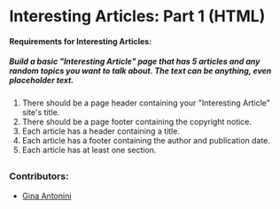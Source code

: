 # Interesting Articles: Part 1 (HTML)

#### Requirements for Interesting Articles:

##### Build a basic "Interesting Article" page that has 5 articles and any random topics you want to talk about. The text can be anything, even placeholder text.

1. There should be a page header containing your "Interesting Article" site's title.
2. There should be a page footer containing the copyright notice.
3. Each article has a header containing a title.
4. Each article has a footer containing the author and publication date.
5. Each article has at least one section.


##


### Contributors:

 * [Gina Antonini](https://github.com/ginaantonini)

